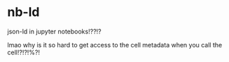 # nb-ld
json-ld in jupyter notebooks!??!?

lmao why is it so hard to get access to the cell metadata when you call the cell!?!?!%?!